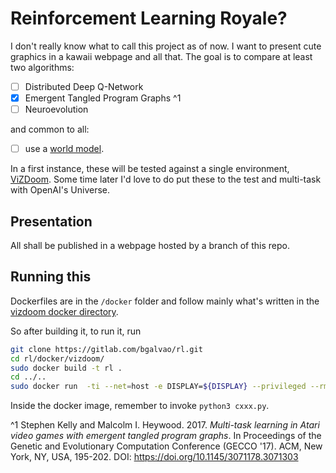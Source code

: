# Reinforcement Learning Royale?

I don't really know what to call this project as of now.
I want to present cute graphics in a kawaii webpage and all that.
The goal is to compare at least two algorithms:
- [ ] Distributed Deep Q-Network 
- [x] Emergent Tangled Program Graphs ^1
- [ ] Neuroevolution

and common to all:
- [ ] use a [world model](https://worldmodels.github.io/).

In a first instance, these will be tested against a single environment,
[ViZDoom](http://vizdoom.cs.put.edu.pl/). Some time later I'd love to do 
put these to the test and multi-task with OpenAI's Universe.

## Presentation

All shall be published in a webpage hosted by a branch of this repo.


## Running this

Dockerfiles are in the `/docker` folder and follow mainly what's written in the [vizdoom docker directory](https://github.com/mwydmuch/ViZDoom/tree/master/docker).

So after building it, to run it, run

```bash
git clone https://gitlab.com/bgalvao/rl.git
cd rl/docker/vizdoom/
sudo docker build -t rl .
cd ../..
sudo docker run  -ti --net=host -e DISPLAY=${DISPLAY} --privileged --rm -v $(pwd):/home/vizdoom/dev rl
```

Inside the docker image, remember to invoke `python3 cxxx.py`.


^1 Stephen Kelly and Malcolm I. Heywood. 2017.
_Multi-task learning in Atari video games with emergent tangled program graphs_.
In Proceedings of the Genetic and Evolutionary Computation Conference
(GECCO '17). ACM, New York, NY, USA, 195-202.
DOI: https://doi.org/10.1145/3071178.3071303 
